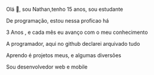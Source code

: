 Olá 👋, sou Nathan,tenho 15 anos, sou estudante

De programação, estou nessa proficao há 

3 Anos , e cada mês eu avanço com o meu conhecimento 

A programador, aqui no github declarei arquivado tudo 

Aprendo é projetos meus, e algumas diversões 

Sou desenvolvedor web e mobile

